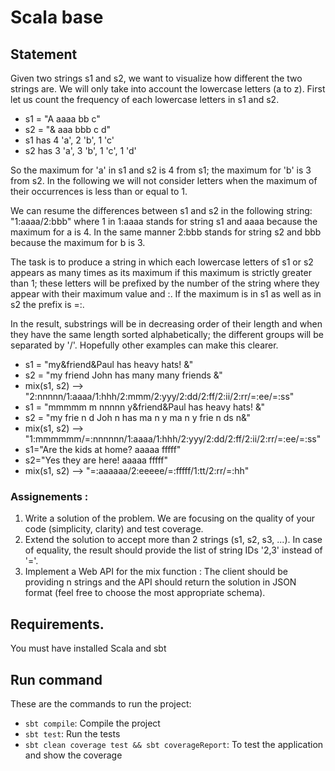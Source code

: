 # Scala base

## Statement

Given two strings s1 and s2, we want to visualize how different the two strings are. We will only take into account the lowercase letters (a to z). First let us count the frequency of each lowercase letters in s1 and s2.

 * s1 = "A aaaa bb c"
 * s2 = "& aaa bbb c d"
 * s1 has 4 'a', 2 'b', 1 'c'
 * s2 has 3 'a', 3 'b', 1 'c', 1 'd'

So the maximum for 'a' in s1 and s2 is 4 from s1; the maximum for 'b' is 3 from s2. In the following we will not consider letters when the maximum of their occurrences is less than or equal to 1.
 
We can resume the differences between s1 and s2 in the following string: "1:aaaa/2:bbb" where 1 in 1:aaaa stands for string s1 and aaaa because the maximum for a is 4. In the same manner 2:bbb stands for string s2 and bbb because the maximum for b is 3.

The task is to produce a string in which each lowercase letters of s1 or s2 appears as many times as its maximum if this maximum is strictly greater than 1; these letters will be prefixed by the number of the string where they appear with their maximum value and :. If the maximum is in s1 as well as in s2 the prefix is =:.

In the result, substrings will be in decreasing order of their length and when they have the same length sorted alphabetically; the different groups will be separated by '/'. Hopefully other examples can make this clearer.
 * s1 = "my&friend&Paul has heavy hats! &"
 * s2 = "my friend John has many many friends &"
 * mix(s1, s2) --> "2:nnnnn/1:aaaa/1:hhh/2:mmm/2:yyy/2:dd/2:ff/2:ii/2:rr/=:ee/=:ss"
 * s1 = "mmmmm m nnnnn y&friend&Paul has heavy hats! &"
 * s2 = "my frie n d Joh n has ma n y ma n y frie n ds n&"
 * mix(s1, s2) --> "1:mmmmmm/=:nnnnnn/1:aaaa/1:hhh/2:yyy/2:dd/2:ff/2:ii/2:rr/=:ee/=:ss"
 * s1="Are the kids at home? aaaaa fffff"
 * s2="Yes they are here! aaaaa fffff"
 * mix(s1, s2) --> "=:aaaaaa/2:eeeee/=:fffff/1:tt/2:rr/=:hh"

### Assignements :
1) Write a solution of the problem. We are focusing on the quality of your code (simplicity, clarity) and test coverage.
2) Extend the solution to accept more than 2 strings (s1, s2, s3, ...). In case of equality, the result should provide the list of string IDs '2,3' instead of '='.
3) Implement a Web API for the mix function : The client should be providing n strings and the API should return the solution in JSON format
(feel free to choose the most appropriate schema).

## Requirements. 

You must have installed Scala and sbt

## Run command

These are the commands to run the project:

* `sbt compile`: Compile the project
* `sbt test`: Run the tests
* `sbt clean coverage test && sbt coverageReport`: To test the application and show the coverage
